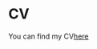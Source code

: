 # CV

You can find my CV[here](https://github.com/Luci-netizen/CV/blob/7049f1b65a69fde32307b7df4e104c913259096d/Smidova-CV.pdf)
